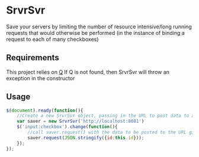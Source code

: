 SrvrSvr
=====
Save your servers by limiting the number of resource intensive/long running requests that would otherwise be performed (in the instance of binding a request to each of many checkboxes)

Requirements
-----
This project relies on [Q](https://github.com/kriskowal/q)
    If Q is not found, then SrvrSvr will throw an exception in the constructor


Usage
-----
```javascript
$(document).ready(function(){
    //Create a new SrvrSvr object, passing in the URL to post data to as the only parameter
    var saver = new SrvrSvr('http://localhost:8081')
    $('input:checkbox').change(function(){
        //call saver.request() with the data to be posted to the URL given to the constructor
        saver.request(JSON.stringify({id:this.id}));
    });
});
```
